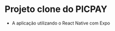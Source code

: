 <h1>Projeto clone do PICPAY</h1>

<ul>
  <li>
    A aplicação utilizando o React Native com Expo
  </li>
</ul>
